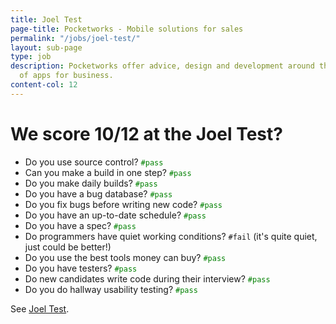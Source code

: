 ```yaml
---
title: Joel Test
page-title: Pocketworks - Mobile solutions for sales
permalink: "/jobs/joel-test/"
layout: sub-page
type: job
description: Pocketworks offer advice, design and development around the implementation
  of apps for business.
content-col: 12
---
```


# We score 10/12 at the Joel Test?

- Do you use source control? <code style="color: green">#pass</code>
- Can you make a build in one step? <code style="color: green">#pass</code>
- Do you make daily builds? <code style="color: green">#pass</code>
- Do you have a bug database? <code style="color: green">#pass</code>
- Do you fix bugs before writing new code? <code style="color: green">#pass</code>
- Do you have an up-to-date schedule? <code style="color: green">#pass</code>
- Do you have a spec? <code style="color: green">#pass</code>
- Do programmers have quiet working conditions? <code>#fail</code> (it's quite quiet, just could be better!)
- Do you use the best tools money can buy? <code style="color: green">#pass</code>
- Do you have testers? <code style="color: green">#pass</code>
- Do new candidates write code during their interview? <code style="color: green">#pass</code>
- Do you do hallway usability testing? <code style="color: green">#pass</code>

See [Joel Test](http://www.joelonsoftware.com/articles/fog0000000043.html).